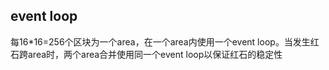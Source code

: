 ## event loop

每16*16=256个区块为一个area，在一个area内使用一个event loop。当发生红石跨area时，两个area合并使用同一个event loop以保证红石的稳定性